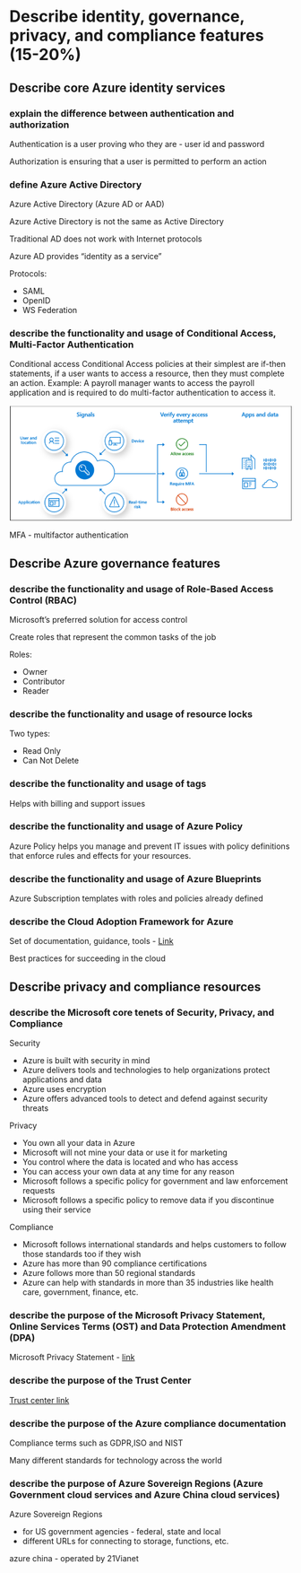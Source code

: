 # Describe identity, governance, privacy, and compliance features (15-20%)
## Describe core Azure identity services
### explain the difference between authentication and authorization
Authentication is a user proving who they are - user id and password

Authorization is ensuring that a user is permitted to perform an action

### define Azure Active Directory
Azure Active Directory (Azure AD or AAD)

Azure Active Directory is not the same as Active Directory

Traditional AD does not work with Internet protocols

Azure AD provides “identity as a service”

Protocols:
- SAML
- OpenID
- WS Federation

### describe the functionality and usage of Conditional Access, Multi-Factor Authentication
Conditional access
Conditional Access policies at their simplest are if-then statements, if a user wants to access a resource, then they must complete an action. Example: A payroll manager wants to access the payroll application and is required to do multi-factor authentication to access it.

![Conditional access](images/conditionalaccess.jpg)

MFA - multifactor authentication

## Describe Azure governance features
### describe the functionality and usage of Role-Based Access Control (RBAC)
Microsoft’s preferred solution for access control

Create roles that represent the common tasks of the job

Roles:
- Owner
- Contributor
- Reader

### describe the functionality and usage of resource locks
Two types:
- Read Only
- Can Not Delete

### describe the functionality and usage of tags
Helps with billing and support issues

### describe the functionality and usage of Azure Policy
Azure Policy helps you manage and prevent IT issues with policy definitions that enforce rules and effects for your resources.

### describe the functionality and usage of Azure Blueprints
Azure Subscription templates with roles and policies already defined

### describe the Cloud Adoption Framework for Azure
Set of documentation, guidance, tools - [Link](https://docs.microsoft.com/en-us/azure/cloud-adoption-framework/)

Best practices for succeeding in the cloud

## Describe privacy and compliance resources
### describe the Microsoft core tenets of Security, Privacy, and Compliance
Security
- Azure is built with security in mind
- Azure delivers tools and technologies to help organizations protect applications and data
- Azure uses encryption
- Azure offers advanced tools to detect and defend against security threats

Privacy
- You own all your data in Azure
- Microsoft will not mine your data or use it for marketing
- You control where the data is located and who has access
- You can access your own data at any time for any reason
- Microsoft follows a specific policy for government and law enforcement requests
- Microsoft follows a specific policy to remove data if you discontinue using their service

Compliance
- Microsoft follows international standards and helps customers to follow those standards too if they wish
- Azure has more than 90 compliance certifications
- Azure follows more than 50 regional standards
- Azure can help with standards in more than 35 industries like health care, government, finance, etc.

### describe the purpose of the Microsoft Privacy Statement, Online Services Terms (OST) and Data Protection Amendment (DPA)
Microsoft Privacy Statement - [link](privacy.microsoft.com)

### describe the purpose of the Trust Center
[Trust center link](https://www.microsoft.com/en-us/trustcenter/cloudservices/azure)

### describe the purpose of the Azure compliance documentation
Compliance terms such as GDPR,ISO and NIST

Many different standards for technology across the world

### describe the purpose of Azure Sovereign Regions (Azure Government cloud services and Azure China cloud services)
Azure Sovereign Regions
- for US government agencies - federal, state and local
- different URLs for connecting to storage, functions, etc.

azure china - operated by 21Vianet